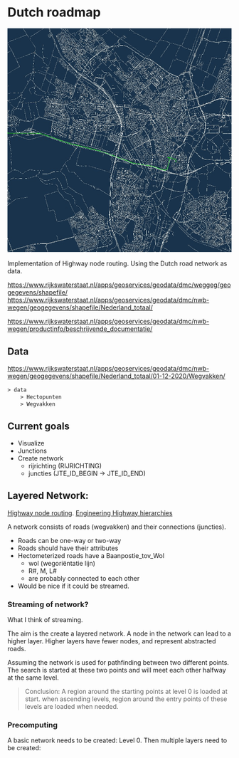 # Dutch roadmap

![roadmap](docs/image.jpg)

Implementation of Highway node routing. Using the Dutch road network as data.

https://www.rijkswaterstaat.nl/apps/geoservices/geodata/dmc/weggeg/geogegevens/shapefile/
https://www.rijkswaterstaat.nl/apps/geoservices/geodata/dmc/nwb-wegen/geogegevens/shapefile/Nederland_totaal/


https://www.rijkswaterstaat.nl/apps/geoservices/geodata/dmc/nwb-wegen/productinfo/beschrijvende_documentatie/

## Data
https://www.rijkswaterstaat.nl/apps/geoservices/geodata/dmc/nwb-wegen/geogegevens/shapefile/Nederland_totaal/01-12-2020/Wegvakken/
```
> data
    > Hectopunten
    > Wegvakken
```

## Current goals

- Visualize
- Junctions 
- Create network
    - rijrichting (RIJRICHTING)
    - juncties (JTE_ID_BEGIN -> JTE_ID_END)


## Layered Network:

[Highway node routing](http://algo2.iti.uni-karlsruhe.de/schultes/hwy/dynamic.pdf).
[Engineering Highway hierarchies](http://algo2.iti.kit.edu/documents/routeplanning/hhJournalSubmit.pdf)

A network consists of roads (wegvakken) and their connections (juncties).

- Roads can be one-way or two-way
- Roads should have their attributes
- Hectometerized roads have a Baanpostie_tov_Wol 
    - wol (wegoriëntatie lijn)
    - R#, M, L#
    - are probably connected to each other
- Would be nice if it could be streamed.

### Streaming of network?
What I think of streaming.

The aim is the create a layered network. A node in the network can lead to a higher layer. Higher layers have fewer nodes, and represent abstracted roads.

Assuming the network is used for pathfinding between two different points.
The search is started at these two points and will meet each other halfway at the same level.
> Conclusion: A region around the starting points at level 0 is loaded at start. 
> when ascending levels, region around the entry points of these levels are loaded when needed.

### Precomputing

A basic network needs to be created: Level 0.
Then multiple layers need to be created: 